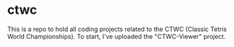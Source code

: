 # ctwc
This is a repo to hold all coding projects related to the CTWC (Classic Tetris World Championships).  To start, I've uploaded the "CTWC-Viewer" project.
